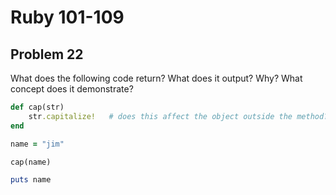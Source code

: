 # Ruby 101-109
## Problem 22

What does the following code return? What does it output? Why? What concept does it demonstrate?

```ruby
def cap(str)
	str.capitalize!   # does this affect the object outside the method?
end

name = "jim"

cap(name)

puts name
```

